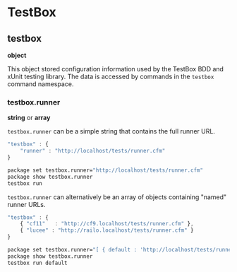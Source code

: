 # TestBox

## testbox

**object**

This object stored configuration information used by the TestBox BDD and xUnit testing library.  The data is accessed by commands in the `testbox` command namespace.

### testbox.runner

**string** or **array**

`testbox.runner` can be a simple string that contains the full runner URL.

```javascript
"testbox" : {
    "runner" : "http://localhost/tests/runner.cfm"
}
```

```bash
package set testbox.runner="http://localhost/tests/runner.cfm"
package show testbox.runner
testbox run
```

`testbox.runner` can alternatively be an array of objects containing "named" runner URLs.


```javascript
"testbox" : {
    { "cf11"   : "http://cf9.localhost/tests/runner.cfm" },
    { "lucee" : "http://railo.localhost/tests/runner.cfm" }
}
```

```bash
package set testbox.runner="[ { default : 'http://localhost/tests/runner.cfm' } ]" --append
package show testbox.runner
testbox run default
```





